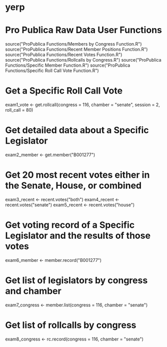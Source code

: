 # yerp

# Pro Publica Raw Data User Functions
source("ProPublica Functions/Members by Congress Function.R")
source("ProPublica Functions/Recent Member Positions Function.R")
source("ProPublica Functions/Recent Votes Function.R")
source("ProPublica Functions/Rollcalls by Congress.R")
source("ProPublica Functions/Specific Member Function.R")
source("ProPublica Functions/Specific Roll Call Vote Function.R")

# Get a Specific Roll Call Vote
exam1_vote <- get.rollcall(congress = 116, chamber = "senate", session = 2, roll_call = 80)

# Get detailed data about a Specific Legislator
exam2_member <- get.member("B001277")

# Get 20 most recent votes either in the Senate, House, or combined
exam3_recent <- recent.votes("both")
exam4_recent <- recent.votes("senate")
exam5_recent <- recent.votes("house")

# Get voting record of a Specific Legislator and the results of those votes
exam6_member <- member.record("B001277")

# Get list of legislators by congress and chamber
exam7_congress <- member.list(congress = 116, chamber = "senate")

# Get list of rollcalls by congress
exam8_congress <- rc.record(congress = 116, chamber = "senate")
